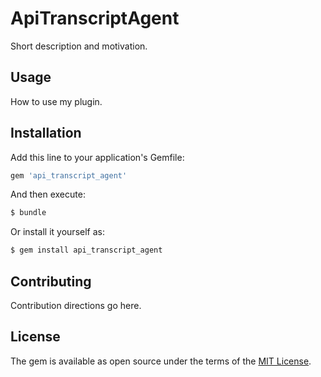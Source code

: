 # ApiTranscriptAgent
Short description and motivation.

## Usage
How to use my plugin.

## Installation
Add this line to your application's Gemfile:

```ruby
gem 'api_transcript_agent'
```

And then execute:
```bash
$ bundle
```

Or install it yourself as:
```bash
$ gem install api_transcript_agent
```

## Contributing
Contribution directions go here.

## License
The gem is available as open source under the terms of the [MIT License](http://opensource.org/licenses/MIT).
